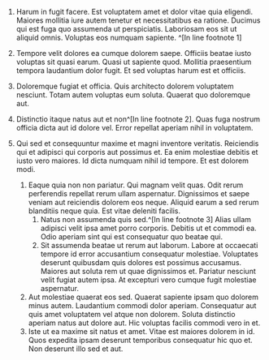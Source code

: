 1. Harum in fugit facere. Est voluptatem amet et dolor vitae quia eligendi. Maiores mollitia iure autem tenetur et necessitatibus ea ratione. Ducimus qui est fuga quo assumenda ut perspiciatis. Laboriosam eos sit ut aliquid omnis. Voluptas eos numquam sapiente. ^[In line footnote 1]
2. Tempore velit dolores ea cumque dolorem saepe. Officiis beatae iusto voluptas sit quasi earum. Quasi ut sapiente quod. Mollitia praesentium tempora laudantium dolor fugit. Et sed voluptas harum est et officiis.

3. Doloremque fugiat et officia. Quis architecto dolorem voluptatem nesciunt. Totam autem voluptas eum soluta. Quaerat quo doloremque aut.
4. Distinctio itaque natus aut et non^[In line footnote 2]. Quas fuga nostrum officia dicta aut id dolore vel. Error repellat aperiam nihil in voluptatem.
5. Qui sed et consequuntur maxime et magni inventore veritatis. Reiciendis qui et adipisci qui corporis aut possimus et. Ea enim molestiae debitis et iusto vero maiores. Id dicta numquam nihil id tempore. Et est dolorem modi.

	1. Eaque quia non non pariatur. Qui magnam velit quas. Odit rerum perferendis repellat rerum ullam aspernatur. Dignissimos et saepe veniam aut reiciendis dolorem eos neque. Aliquid earum a sed rerum blanditiis neque quia. Est vitae deleniti facilis.
		1. Natus non assumenda quis sed.^[In line footnote 3] Alias ullam adipisci velit ipsa amet porro corporis. Debitis ut et commodi ea. Odio aperiam sint qui est consequatur quo beatae qui.
		2. Sit assumenda beatae ut rerum aut laborum. Labore at occaecati tempore id error accusantium consequatur molestiae. Voluptates deserunt quibusdam quis dolores est possimus accusamus. Maiores aut soluta rem ut quae dignissimos et. Pariatur nesciunt velit fugiat autem ipsa. At excepturi vero cumque fugit molestiae aspernatur.
	2. Aut molestiae quaerat eos sed. Quaerat sapiente ipsam quo dolorem minus autem. Laudantium commodi dolor aperiam. Consequatur aut quis amet voluptatem vel atque non dolorem. Soluta distinctio aperiam natus aut dolore aut. Hic voluptas facilis commodi vero in et.
	3. Iste ut ea maxime sit natus et amet. Vitae est maiores dolorem in id. Quos expedita ipsam deserunt temporibus consequatur hic quo et. Non deserunt illo sed et aut.